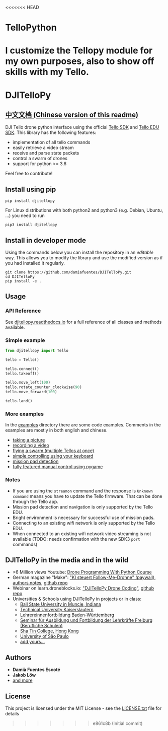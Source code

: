 <<<<<<< HEAD
# TelloPython
I customize the Tellopy module for my own purposes, also to show off skills with my Tello.
=======
# DJITelloPy
## [中文文档 (Chinese version of this readme)](README_CN.md)

DJI Tello drone python interface using the official [Tello SDK](https://dl-cdn.ryzerobotics.com/downloads/tello/20180910/Tello%20SDK%20Documentation%20EN_1.3.pdf) and [Tello EDU SDK](https://dl-cdn.ryzerobotics.com/downloads/Tello/Tello%20SDK%202.0%20User%20Guide.pdf). This library has the following features:

- implementation of all tello commands
- easily retrieve a video stream
- receive and parse state packets
- control a swarm of drones
- support for python >= 3.6

Feel free to contribute!

## Install using pip
```
pip install djitellopy
```

For Linux distributions with both python2 and python3 (e.g. Debian, Ubuntu, ...) you need to run
```
pip3 install djitellopy
```

## Install in developer mode
Using the commands below you can install the repository in an _editable_ way. This allows you to modify the library and use the modified version as if you had installed it regularly.

```
git clone https://github.com/damiafuentes/DJITelloPy.git
cd DJITelloPy
pip install -e .
```

## Usage
### API Reference
See [djitellopy.readthedocs.io](https://djitellopy.readthedocs.io/en/latest/) for a full reference of all classes and methods available.

### Simple example
```python
from djitellopy import Tello

tello = Tello()

tello.connect()
tello.takeoff()

tello.move_left(100)
tello.rotate_counter_clockwise(90)
tello.move_forward(100)

tello.land()
```

### More examples
In the [examples](examples/) directory there are some code examples.
Comments in the examples are mostly in both english and chinese.

- [taking a picture](examples/take-picture.py)
- [recording a video](examples/record-video.py)
- [flying a swarm (multiple Tellos at once)](examples/simple-swarm.py)
- [simple controlling using your keyboard](examples/manual-control-opencv.py)
- [mission pad detection](examples/mission-pads.py)
- [fully featured manual control using pygame](examples/manual-control-pygame.py)

### Notes
- If you are using the `streamon` command and the response is `Unknown command` means you have to update the Tello firmware. That can be done through the Tello app.
- Mission pad detection and navigation is only supported by the Tello EDU.
- Bright environment is necessary for successful use of mission pads.
- Connecting to an existing wifi network is only supported by the Tello EDU.
- When connected to an existing wifi network video streaming is not available (TODO: needs confirmation with the new SDK3 `port` commands)

## DJITelloPy in the media and in the wild
- \>6 Million views Youtube: [Drone Programming With Python Course](https://youtu.be/LmEcyQnfpDA?t=1282)
- German magazine "Make": ["KI steuert Follow-Me-Drohne" (paywall)](https://www.heise.de/select/make/2021/6/2116016361503211330), [authors notes](https://www.jentsch.io/ki-artikel-im-aktuellen-make-magazin-6-21/), [github repo](https://github.com/msoftware/tello-tracking)
- Webinar on learn.droneblocks.io: ["DJITelloPy Drone Coding"](https://learn.droneblocks.io/p/djitellopy), [github repo](https://learn.droneblocks.io/p/djitellopy)
- Universities & Schools using DJITelloPy in projects or in class:
    - [Ball State University in Muncie, Indiana](https://www.bsu.edu/)
    - [Technical University Kaiserslautern](https://www.uni-kl.de/)
    - [Lehrereinnenfortbildung Baden-Württemberg](https://lehrerfortbildung-bw.de/zsl_as_es/)
    - [Seminar für Ausbildung und Fortbildung der Lehrkräfte Freiburg (Berufliche Schulen)](https://bs-fr.seminare-bw.de/,Lde/Startseite)
    - [Sha Tin College, Hong Kong](https://shatincollege.edu.hk/)
    - [University of São Paulo](https://www5.usp.br/)
    - [add yours...](https://github.com/damiafuentes/DJITelloPy/edit/master/README.md)

## Authors

* **Damià Fuentes Escoté**
* **Jakob Löw**
* [and more](https://github.com/damiafuentes/DJITelloPy/graphs/contributors)

## License

This project is licensed under the MIT License - see the [LICENSE.txt](LICENSE.txt) file for details
>>>>>>> e861c8b (Initial commit)

